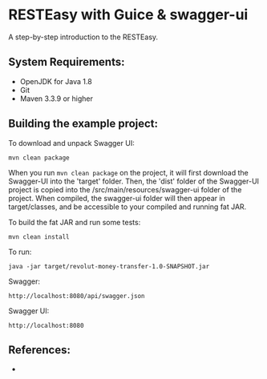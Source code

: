 RESTEasy with Guice & swagger-ui
================================
A step-by-step introduction to the RESTEasy.

System Requirements:
--------------------
- OpenJDK for Java 1.8
- Git
- Maven 3.3.9 or higher

Building the example project:
-----------------------------

To download and unpack Swagger UI:

    mvn clean package

When you run `mvn clean package` on the project, it will first download the Swagger-UI into the 'target' folder. 
Then, the 'dist' folder of the Swagger-UI project is copied into the /src/main/resources/swagger-ui folder of the project. 
When compiled, the swagger-ui folder will then appear in target/classes, and be accessible to your compiled and running fat JAR.

To build the fat JAR and run some tests:

    mvn clean install

To run:

    java -jar target/revolut-money-transfer-1.0-SNAPSHOT.jar


Swagger:

    http://localhost:8080/api/swagger.json

Swagger UI:

    http://localhost:8080

References:
-----------

- 

